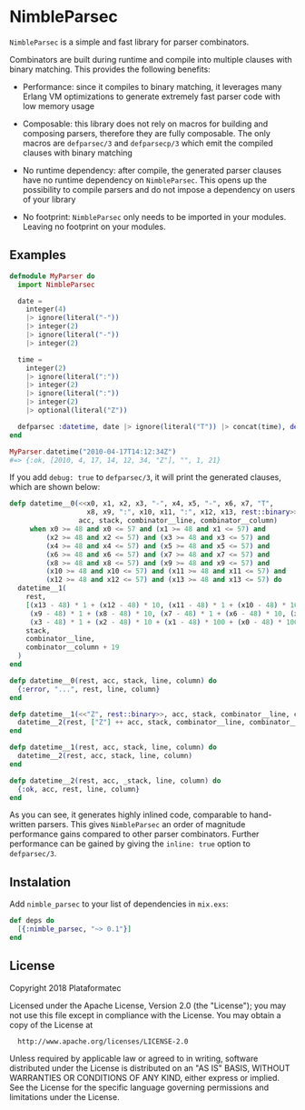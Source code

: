 # NimbleParsec

<!-- MDOC !-->

`NimbleParsec` is a simple and fast library for parser combinators.

Combinators are built during runtime and compile into multiple
clauses with binary matching. This provides the following benefits:

  * Performance: since it compiles to binary matching, it leverages
    many Erlang VM optimizations to generate extremely fast parser
    code with low memory usage

  * Composable: this library does not rely on macros for building and
    composing parsers, therefore they are fully composable. The only
    macros are `defparsec/3` and `defparsecp/3` which emit the compiled
    clauses with  binary matching

  * No runtime dependency: after compile, the generated parser clauses
    have no runtime dependency on `NimbleParsec`. This opens up the
    possibility to compile parsers and do not impose a dependency on
    users of your library

  * No footprint: `NimbleParsec` only needs to be imported in your modules.
    Leaving no footprint on your modules.

## Examples

```elixir
defmodule MyParser do
  import NimbleParsec

  date =
    integer(4)
    |> ignore(literal("-"))
    |> integer(2)
    |> ignore(literal("-"))
    |> integer(2)

  time =
    integer(2)
    |> ignore(literal(":"))
    |> integer(2)
    |> ignore(literal(":"))
    |> integer(2)
    |> optional(literal("Z"))

  defparsec :datetime, date |> ignore(literal("T")) |> concat(time), debug: true
end

MyParser.datetime("2010-04-17T14:12:34Z")
#=> {:ok, [2010, 4, 17, 14, 12, 34, "Z"], "", 1, 21}
```

If you add `debug: true` to `defparsec/3`, it will print the generated
clauses, which are shown below:

```elixir
defp datetime__0(<<x0, x1, x2, x3, "-", x4, x5, "-", x6, x7, "T",
                   x8, x9, ":", x10, x11, ":", x12, x13, rest::binary>>,
                 acc, stack, combinator__line, combinator__column)
     when x0 >= 48 and x0 <= 57 and (x1 >= 48 and x1 <= 57) and
         (x2 >= 48 and x2 <= 57) and (x3 >= 48 and x3 <= 57) and
         (x4 >= 48 and x4 <= 57) and (x5 >= 48 and x5 <= 57) and
         (x6 >= 48 and x6 <= 57) and (x7 >= 48 and x7 <= 57) and
         (x8 >= 48 and x8 <= 57) and (x9 >= 48 and x9 <= 57) and
         (x10 >= 48 and x10 <= 57) and (x11 >= 48 and x11 <= 57) and
         (x12 >= 48 and x12 <= 57) and (x13 >= 48 and x13 <= 57) do
  datetime__1(
    rest,
    [(x13 - 48) * 1 + (x12 - 48) * 10, (x11 - 48) * 1 + (x10 - 48) * 10,
     (x9 - 48) * 1 + (x8 - 48) * 10, (x7 - 48) * 1 + (x6 - 48) * 10, (x5 - 48) * 1 + (x4 - 48) * 10,
     (x3 - 48) * 1 + (x2 - 48) * 10 + (x1 - 48) * 100 + (x0 - 48) * 1000] ++ acc,
    stack,
    combinator__line,
    combinator__column + 19
  )
end

defp datetime__0(rest, acc, stack, line, column) do
  {:error, "...", rest, line, column}
end

defp datetime__1(<<"Z", rest::binary>>, acc, stack, combinator__line, combinator__column) do
  datetime__2(rest, ["Z"] ++ acc, stack, combinator__line, combinator__column + 1)
end

defp datetime__1(rest, acc, stack, line, column) do
  datetime__2(rest, acc, stack, line, column)
end

defp datetime__2(rest, acc, _stack, line, column) do
  {:ok, acc, rest, line, column}
end
```

As you can see, it generates highly inlined code, comparable to
hand-written parsers. This gives `NimbleParsec` an order of magnitude
performance gains compared to other parser combinators. Further performance
can be gained by giving the `inline: true` option to `defparsec/3`.

<!-- MDOC !-->

## Instalation

Add `nimble_parsec` to your list of dependencies in `mix.exs`:

```elixir
def deps do
  [{:nimble_parsec, "~> 0.1"}]
end
```

## License

Copyright 2018 Plataformatec

  Licensed under the Apache License, Version 2.0 (the "License");
  you may not use this file except in compliance with the License.
  You may obtain a copy of the License at

      http://www.apache.org/licenses/LICENSE-2.0

  Unless required by applicable law or agreed to in writing, software
  distributed under the License is distributed on an "AS IS" BASIS,
  WITHOUT WARRANTIES OR CONDITIONS OF ANY KIND, either express or implied.
  See the License for the specific language governing permissions and
  limitations under the License.
